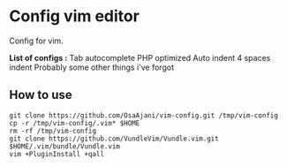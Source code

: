 # Config vim editor
Config for vim.

**List of configs :**
Tab autocomplete
PHP optimized
Auto indent
4 spaces indent
Probably some other things i've forgot

## How to use
```
git clone https://github.com/OsaAjani/vim-config.git /tmp/vim-config
cp -r /tmp/vim-config/.vim* $HOME
rm -rf /tmp/vim-config
git clone https://github.com/VundleVim/Vundle.vim.git $HOME/.vim/bundle/Vundle.vim
vim +PluginInstall +qall
```
